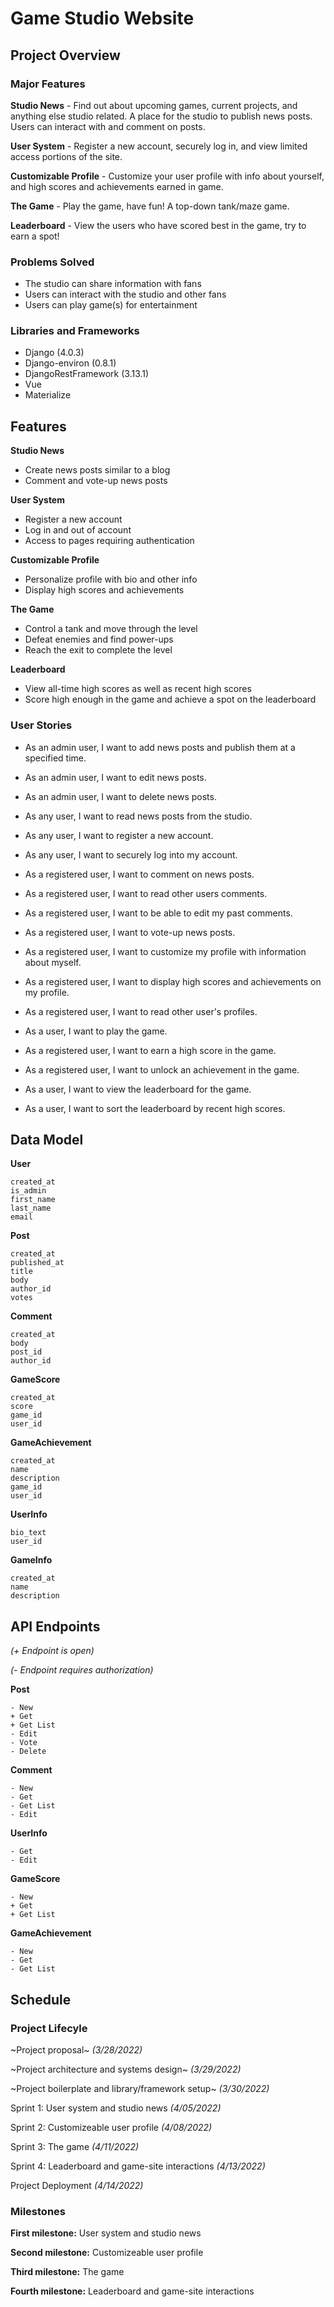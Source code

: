 # Game Studio Website

## Project Overview

### Major Features

**Studio News** - Find out about upcoming games, current projects, and anything else studio related. A place for the studio to publish news posts. Users can interact with and comment on posts.

**User System** - Register a new account, securely log in, and view limited access portions of the site.

**Customizable Profile** - Customize your user profile with info about yourself, and high scores and achievements earned in game.

**The Game** - Play the game, have fun! A top-down tank/maze game.

**Leaderboard** - View the users who have scored best in the game, try to earn a spot!

### Problems Solved
- The studio can share information with fans
- Users can interact with the studio and other fans
- Users can play game(s) for entertainment

### Libraries and Frameworks
- Django (4.0.3)
- Django-environ (0.8.1)
- DjangoRestFramework (3.13.1)
- Vue
- Materialize

## Features
**Studio News**
- Create news posts similar to a blog
- Comment and vote-up news posts

**User System**
- Register a new account
- Log in and out of account
- Access to pages requiring authentication

**Customizable Profile**
- Personalize profile with bio and other info
- Display high scores and achievements

**The Game**
- Control a tank and move through the level
- Defeat enemies and find power-ups
- Reach the exit to complete the level

**Leaderboard**
- View all-time high scores as well as recent high scores
- Score high enough in the game and achieve a spot on the leaderboard

### User Stories
- As an admin user, I want to add news posts and publish them at a specified time.
- As an admin user, I want to edit news posts.
- As an admin user, I want to delete news posts.
- As any user, I want to read news posts from the studio.
- As any user, I want to register a new account.
- As any user, I want to securely log into my account.
- As a registered user, I want to comment on news posts.
- As a registered user, I want to read other users comments.
- As a registered user, I want to be able to edit my past comments.
- As a registered user, I want to vote-up news posts.

- As a registered user, I want to customize my profile with information about myself.
- As a registered user, I want to display high scores and achievements on my profile.
- As a registered user, I want to read other user's profiles.

- As a user, I want to play the game.
- As a registered user, I want to earn a high score in the game.
- As a registered user, I want to unlock an achievement in the game.

- As a user, I want to view the leaderboard for the game.
- As a user, I want to sort the leaderboard by recent high scores.


## Data Model

**User**

    created_at
    is_admin
    first_name
    last_name
    email

**Post**

    created_at
    published_at
    title
    body
    author_id
    votes

**Comment**

    created_at
    body
    post_id
    author_id

**GameScore**

    created_at
    score
    game_id
    user_id

**GameAchievement**

    created_at
    name
    description
    game_id
    user_id

**UserInfo**

    bio_text
    user_id

**GameInfo**

    created_at
    name
    description

## API Endpoints

_(+ Endpoint is open)_

_(- Endpoint requires authorization)_

**Post**

    - New
    + Get
    + Get List
    - Edit
    - Vote
    - Delete

**Comment**

    - New
    - Get
    - Get List
    - Edit

**UserInfo**

    - Get
    - Edit

**GameScore**

    - New
    + Get
    + Get List

**GameAchievement**

    - New
    - Get
    - Get List

## Schedule

### Project Lifecyle
~Project proposal~ *(3/28/2022)*

~Project architecture and systems design~ *(3/29/2022)*

~Project boilerplate and library/framework setup~ *(3/30/2022)*

Sprint 1: User system and studio news *(4/05/2022)*

Sprint 2: Customizeable user profile *(4/08/2022)*

Sprint 3: The game *(4/11/2022)*

Sprint 4: Leaderboard and game-site interactions *(4/13/2022)*

Project Deployment *(4/14/2022)*

### Milestones

**First milestone:** User system and studio news

**Second milestone:** Customizeable user profile

**Third milestone:** The game

**Fourth milestone:** Leaderboard and game-site interactions
